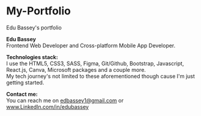 # My-Portfolio
Edu Bassey's portfolio

**Edu Bassey** <br>
Frontend Web Developer and Cross-platform Mobile App Developer.

**Technologies stack:** <br>
I use the HTML5, CSS3, SASS, Figma, Git/Github, Bootstrap, Javascript, React.js, Canva, Microsoft packages and a couple more.<br>
My tech journey's not limited to these aforementioned though cause I'm just getting started.

**Contact me:** <br>
You can reach me on edbassey1@gmail.com or www.LinkedIn.com/in/edubassey
